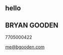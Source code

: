 ## hello

## BRYAN GOODEN 

7705000422

me@bgooden.com

<source src="bgooden/31BD03CD-BCFC-41D6-AA10-E20EE9AC2F40.jpeg">
